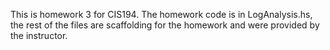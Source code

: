 This is homework 3 for CIS194. The homework code is in LogAnalysis.hs, the rest of the files are scaffolding for the homework and were provided by the instructor.
